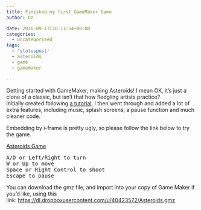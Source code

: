 ```yaml
---
title: Finished my first GameMaker Game
author: Oz

date: 2016-09-17T20:11:54+00:00
categories:
  - Uncategorized
tags:
  - 'statuspost'
  - asteroids
  - game
  - gamemaker

---
```

Getting started with GameMaker, making Asteroids! I mean OK, it&#8217;s just a clone of a classic, but isn&#8217;t that how fledgling artists practice? Initially created following [a tutorial][1], I then went through and added a lot of extra features, including music, splash screens, a pause function and much cleaner code.

Embedding by i-frame is pretty ugly, so please follow the link below to try the game.

[Asteroids Game][2]

<pre>A/D or Left/Right to turn
W or Up to move
Space or Right Control to shoot
Escape to pause</pre>

You can download the gmz file, and import into your copy of Game Maker if you&#8217;d like, using this link: <https://dl.dropboxusercontent.com/u/40423572/Asteroids.gmz>

 [1]: https://www.youtube.com/watch?v=7XDcSXVUGsE
 [2]: https://dl.dropboxusercontent.com/u/40423572/Asteroids/Asteroids.html
